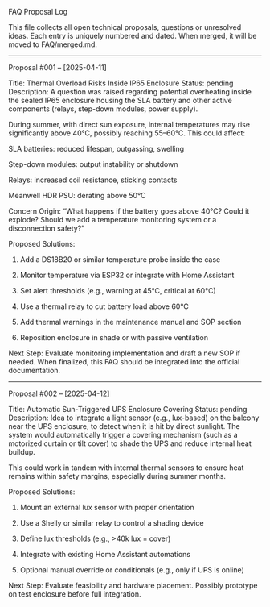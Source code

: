 FAQ Proposal Log

This file collects all open technical proposals, questions or unresolved ideas.
Each entry is uniquely numbered and dated. When merged, it will be moved to FAQ/merged.md.


---

Proposal #001 – [2025-04-11]

Title: Thermal Overload Risks Inside IP65 Enclosure
Status: pending
Description:
A question was raised regarding potential overheating inside the sealed IP65 enclosure housing the SLA battery and other active components (relays, step-down modules, power supply).

During summer, with direct sun exposure, internal temperatures may rise significantly above 40°C, possibly reaching 55–60°C. This could affect:

SLA batteries: reduced lifespan, outgassing, swelling

Step-down modules: output instability or shutdown

Relays: increased coil resistance, sticking contacts

Meanwell HDR PSU: derating above 50°C


Concern Origin:
“What happens if the battery goes above 40°C? Could it explode? Should we add a temperature monitoring system or a disconnection safety?”

Proposed Solutions:

1. Add a DS18B20 or similar temperature probe inside the case


2. Monitor temperature via ESP32 or integrate with Home Assistant


3. Set alert thresholds (e.g., warning at 45°C, critical at 60°C)


4. Use a thermal relay to cut battery load above 60°C


5. Add thermal warnings in the maintenance manual and SOP section


6. Reposition enclosure in shade or with passive ventilation



Next Step:
Evaluate monitoring implementation and draft a new SOP if needed.
When finalized, this FAQ should be integrated into the official documentation.


---

Proposal #002 – [2025-04-12]

Title: Automatic Sun-Triggered UPS Enclosure Covering
Status: pending
Description:
Idea to integrate a light sensor (e.g., lux-based) on the balcony near the UPS enclosure, to detect when it is hit by direct sunlight. The system would automatically trigger a covering mechanism (such as a motorized curtain or tilt cover) to shade the UPS and reduce internal heat buildup.

This could work in tandem with internal thermal sensors to ensure heat remains within safety margins, especially during summer months.

Proposed Solutions:

1. Mount an external lux sensor with proper orientation


2. Use a Shelly or similar relay to control a shading device


3. Define lux thresholds (e.g., >40k lux = cover)


4. Integrate with existing Home Assistant automations


5. Optional manual override or conditionals (e.g., only if UPS is online)



Next Step:
Evaluate feasibility and hardware placement. Possibly prototype on test enclosure before full integration.

